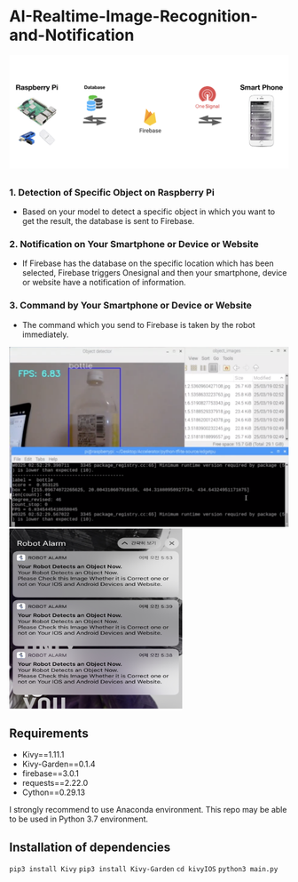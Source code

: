 # AI-Realtime-Image-Recognition-and-Notification

<img src="./git/0.png">

## 

### 1. Detection of Specific Object on Raspberry Pi
- Based on your model to detect a specific object in which you want to get the result, the database is sent to Firebase.

### 2. Notification on Your Smartphone or Device or Website
- If Firebase has the database on the specific location which has been selected, Firebase triggers Onesignal and then your smartphone, device or website have a notification of information.

### 3. Command by Your Smartphone or Device or Website
- The command which you send to Firebase is taken by the robot immediately.


<img src="./git/1.png" width="514" height="324">    <img src="./git/3.png" width="312" height="324">




## Requirements

- Kivy==1.11.1
- Kivy-Garden==0.1.4
- firebase==3.0.1
- requests==2.22.0
- Cython==0.29.13

I strongly recommend to use Anaconda environment. This repo may be able to be used in Python 3.7 environment.


## Installation of dependencies

```pip3 install Kivy```
```pip3 install Kivy-Garden```
```cd kivyIOS```
```python3 main.py```